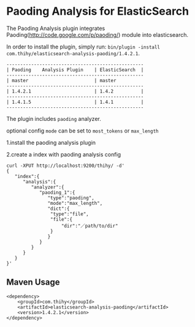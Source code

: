 Paoding Analysis for ElasticSearch
==================================

The Paoding Analysis plugin integrates Paoding(http://code.google.com/p/paoding/) module into elasticsearch.

In order to install the plugin, simply run: `bin/plugin -install com.thihy/elasticsearch-analysis-paoding/1.4.2.1`.

    --------------------------------------------------
    | Paoding    Analysis Plugin    | ElasticSearch  |
    --------------------------------------------------
    | master                        | master
    --------------------------------------------------
    | 1.4.2.1                       | 1.4.2          |
    --------------------------------------------------
    | 1.4.1.5                       | 1.4.1          |
    --------------------------------------------------

The plugin includes `paoding` analyzer.

optional config `mode` can be set to `most_tokens` or `max_length`

1.install the paoding analysis plugin

2.create a index with paoding analysis config

```
curl -XPUT http://localhost:9200/thihy/ -d'
{
   "index":{
      "analysis":{
         "analyzer":{
            "paoding_1":{
               "type":"paoding",
               "mode":"max_length",
               "dict":{
               	"type":"file",
               	"file":{
               		"dir":"／path/to/dir"
               	}
               }
            }
         }
      }
   }
}'
```

Maven Usage
----------------------------------

```
<dependency>
    <groupId>com.thihy</groupId>
    <artifactId>elasticsearch-analysis-paoding</artifactId>
    <version>1.4.2.1</version>
</dependency>
```
